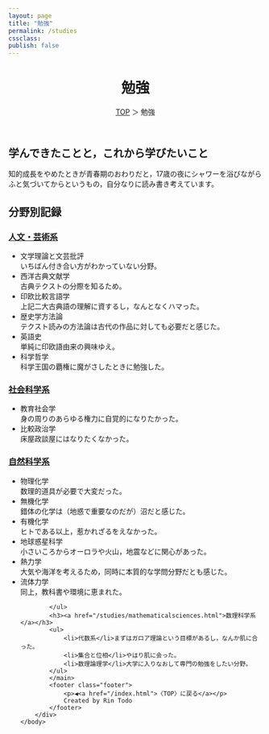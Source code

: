 ```yaml
---
layout: page
title: "勉強"
permalink: /studies
cssclass:
publish: false
---
```




<html lang="ja">
   <head>

   </head>
    <body>
        <div class="wrap">
            <header>
                <h1>勉強</h1>
                <span><a href="/index.html">TOP</a> ＞ 勉強</span>
            </header>
            <main>
            <h2>学んできたことと，これから学びたいこと</h2>
            <p>知的成長をやめたときが青春期のおわりだと，17歳の夜にシャワーを浴びながらふと気づいてからというもの，自分なりに読み書き考えています。</p>
            <h2>分野別記録</h2>
            <h3><a href="/studies/humanities.html">人文・芸術系</a></h3>
            <ul>
                <li>文学理論と文芸批評</li>いちばん付き合い方がわかっていない分野。
                <li>西洋古典文献学</li>古典テクストの分際を知るため。
                <li>印欧比較言語学</li>上記二大古典語の理解に資するし，なんとなくハマった。
                <li>歴史学方法論</li>テクスト読みの方法論は古代の作品に対しても必要だと感じた。
                <li>英語史</li>単純に印欧語由来の興味ゆえ。
                <li>科学哲学</li>科学王国の覇権に魔がさしたときに勉強した。
            </ul>
            <h3><a href="/studies/socialsciences.html">社会科学系</a></h3>
            <ul>
                <li>教育社会学</li>身の周りのあらゆる権力に自覚的になりたかった。
                <li>比較政治学</li>床屋政談屋にはなりたくなかった。
            </ul>
            <h3><a href="/studies/naturalsciences.html">自然科学系</a></h3>
            <ul>
                <li>物理化学</li>数理的道具が必要で大変だった。
                <li>無機化学</li>錯体の化学は（地惑で重要なのだが）沼だと感じた。
                <li>有機化学</li>ヒトである以上，惹かれざるをえなかった。
                <li>地球惑星科学</li>小さいころからオーロラや火山，地震などに関心があった。
                <li>熱力学</li>大気や海洋を考えるため，同時に本質的な学問分野だとも感じた。
                <li>流体力学</li>同上，教科書や環境に恵まれた。

            </ul>
            <h3><a href="/studies/mathematicalsciences.html">数理科学系</a></h3>
            <ul>
                <li>代数系</li>まずはガロア理論という目標があるし，なんか肌に合った。
                <li>集合と位相</li>やはり肌に会った。
                <li>数理論理学</li>大学に入りなおして専門の勉強をしたい分野。
            </ul>
            </main>
            <footer class="footer">
                <p>◀<a href="/index.html">〈TOP〉に戻る</a></p>
                Created by Rin Todo
            </footer>
        </div>
    </body>
</html>
